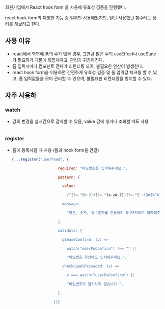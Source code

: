 회원가입에서 React hook form 을 사용해 유효성 검증을 진행했다.

react hook form의 다양한 기능 중 일부만 사용해봤지만, 일단 사용했던 함수라도 정리를 해보려고 한다.

## 사용 이유 
- react에서 화면에 폼의 수가 많을 경우, 그만큼 많은 수의 useEffect나 useState가 필요하기 때문에 복잡해지고, 관리가 귀찮아진다.
- 폼 입력시마다 컴포넌트 전체가 리렌더링 되어, 불필요한 연산이 발생한다. 
- react hook form을 이용하면 간편하게 유효성 검증 및 폼 입력값 체크를 할 수 있고, 폼 입력값들을 모아 관리할 수 있으며, 불필요한 리렌더링을 방지할 수 있다.


## 자주 사용하
### watch
- 값의 변경을 실시간으로 감지할 수 있음, value 값에 넣거나 조회할 때도 사용 
```js

```

### register 
- 폼에 등록시킬 때 사용 (폼과 hook form을 연결)
```js
   {...register("userPswd", {

                        required: "비밀번호를 입력해주세요.",

                        pattern: {

                          value:

                            /^(?=.*[0-9])(?=.*[a-zA-Z])(?=.*[`~!@#$%^&*()_+=])(?=\S+$).{8,20}$/,

                          message:

                            "영문, 숫자, 특수문자를 혼용하여 8~20자리로 입력해주세요.",

                        },

                        validate: {

                          pleaseConfirm: (v) =>

                            watch("userPwConfirm") !== "" ||

                            "비밀번호 확인에도 입력해주세요.",

                          checkEqualPassword: (v) =>

                            v === watch("userPwConfirm") ||

                            "비밀번호가 일치하지 않습니다.",

                        },

                      })}
```